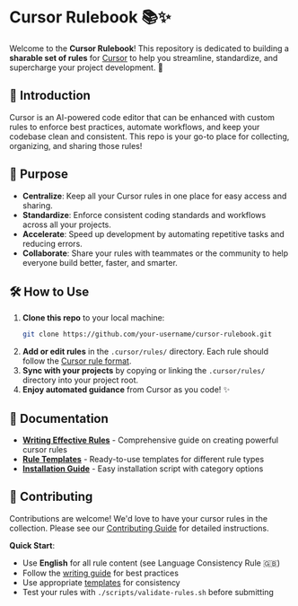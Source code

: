 # Cursor Rulebook 📚✨

Welcome to the **Cursor Rulebook**! This repository is dedicated to building a **sharable set of rules** for [Cursor](https://www.cursor.so/) to help you streamline, standardize, and supercharge your project development. 🚀

## 🌟 Introduction

Cursor is an AI-powered code editor that can be enhanced with custom rules to enforce best practices, automate workflows, and keep your codebase clean and consistent. This repo is your go-to place for collecting, organizing, and sharing those rules!

## 🎯 Purpose

- **Centralize**: Keep all your Cursor rules in one place for easy access and sharing.
- **Standardize**: Enforce consistent coding standards and workflows across all your projects.
- **Accelerate**: Speed up development by automating repetitive tasks and reducing errors.
- **Collaborate**: Share your rules with teammates or the community to help everyone build better, faster, and smarter.

## 🛠️ How to Use

1. **Clone this repo** to your local machine:
   ```bash
   git clone https://github.com/your-username/cursor-rulebook.git
   ```
2. **Add or edit rules** in the `.cursor/rules/` directory. Each rule should follow the [Cursor rule format](https://www.cursor.so/docs/rules).
3. **Sync with your projects** by copying or linking the `.cursor/rules/` directory into your project root.
4. **Enjoy automated guidance** from Cursor as you code! ✨

## 📖 Documentation

- **[Writing Effective Rules](docs/writing-effective-rules.md)** - Comprehensive guide on creating powerful cursor rules
- **[Rule Templates](templates/README.md)** - Ready-to-use templates for different rule types
- **[Installation Guide](scripts/install-rules.sh)** - Easy installation script with category options

## 🤝 Contributing

Contributions are welcome! We'd love to have your cursor rules in the collection. Please see our [Contributing Guide](CONTRIBUTING.md) for detailed instructions.

**Quick Start**:

- Use **English** for all rule content (see Language Consistency Rule 🇬🇧)
- Follow the [writing guide](docs/writing-effective-rules.md) for best practices
- Use appropriate [templates](templates/) for consistency
- Test your rules with `./scripts/validate-rules.sh` before submitting
